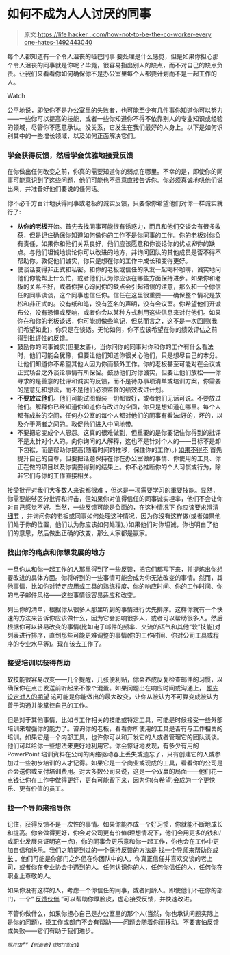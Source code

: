 # 如何不成为人人讨厌的同事

> 原文:[https://life hacker . com/how-not-to-be-the-co-worker-every one-hates-1492443040](https://lifehacker.com/how-not-to-be-the-coworker-everyone-hates-1492443040)

每个人都知道有一个令人沮丧的哑巴同事 要处理是什么感觉，但是如果你担心那个令人沮丧的同事就是你呢？毕竟，很容易指出别人的缺点，而不对自己的缺点负责。让我们来看看你如何确保你不是办公室里每个人都要计划而不是一起工作的人。

Watch

公平地说，即使你不是办公室里的失败者，也可能至少有几件事你知道你可以努力——一些你可以提高的技能，或者一些你知道你不得不依靠别人的专业知识或经验的领域，尽管你不愿意承认。没关系，它发生在我们最好的人身上。以下是如何识别其中的一些增长领域，以及如何正面解决它们。

### 学会获得反馈，然后学会优雅地接受反馈

在你做出任何改变之前，你真的需要知道你的弱点在哪里。不幸的是，即使你的同事可能意识到了这些问题，他们可能也不愿意直接告诉你。你必须真诚地哄他们说出来，并准备好他们要说的任何话。

你不必千方百计地获得同事或老板的诚实反馈，只要像你希望他们对你一样诚实就行了:

*   **从你的老板**开始。首先去找同事可能很有诱惑力，而且和他们交谈会有很多收获，但是记住确保你知道如何做你的工作不是你同事的工作。你的老板对你负有责任，如果你和他们关系良好，他们应该愿意和你谈论你的优点*和*你的缺点。与他们坦诚地谈论你可以改进的地方，并询问团队的其他成员是否不得不帮助你。敦促他们诚实，你只是想在你的工作中成长和变得更好。
*   使谈话变得非正式和私密。和你的老板或信任的队友一起喝杯咖啡，诚实地问他们你能帮上什么忙，或者他们认为你应该在哪些方面保持进步。如果你和老板的关系不好，或者你担心询问你的缺点会引起错误的注意，那么和一个你信任的同事谈谈，这个同事也信任你。信任在这里很重要——确保整个情况是放松和非正式的。没有纸和笔，没有签名的声明，没有会议室。你希望他们开诚布公，没有恐惧或反响，或者你会以某种方式利用这些信息来对付他们。如果你在和你的老板谈话，你可能想做些笔记，但总而言之，这不是一次回顾(我们希望如此)，你只是在谈话。无论如何，你不应该希望在你的绩效评估之前得到批评性的反馈。
*   鼓励你的同事诚实(但要友善)。当你问你的同事对你和你的工作有什么看法时，他们可能会犹豫，但要让他们知道你很关心他们，只是想尽自己的本分。让他们知道你不希望其他人因为你而额外工作。你的老板甚至可能对在会议或正式场合之外谈论事情有所保留。鼓励他们对你诚实，但要让他们放松——你寻求的是善意的批评和诚实的反馈，而不是待办事项清单或培训方案，你需要的是意见和想法，而不是他们必须监督的绩效改进计划。
*   **不要放过他们**。他们可能试图假装一切都很好，或者他们无话可说。不要放过他们。解释你已经知道你知道你有改进的空间，你只是想知道在哪里。每个人都有成长的空间，任何办公室的每个人都对他们的同事有看法:好的，坏的，以及介于两者之间的。敦促他们进入中间地带。
*   不要把它变成个人恩怨。这真的很难做到，但重要的是你要记住你得到的批评不是太针对个人的。向你询问的人解释，这也不是针对个人的——目标不是卸下包袱，而是帮助你提高(随着时间的推移，保住你的工作)。) [如果不得不](https://lifehacker.com/give-honest-feedback-by-boosting-your-own-self-esteem-f-5906921) 首先提升自己的自尊，但要把话题保持在你在办公室做的事情、你使用的工具、你正在做的项目以及你需要得到的结果上。你不必推断你的个人习惯或行为，除非它们与你的工作直接相关。

接受批评对我们大多数人来说都很难 ，但这是一项需要学习的重要技能。显然，你需要能够区分批评和抨击，但如果你对值得信任的同事诚实坦率，他们不会让你对自己感觉不好。当然，一些反馈可能是负面的，在这种情况下 [你应该要求澄清细节](https://lifehacker.com/deal-with-negative-feedback-by-asking-solution-focused-5979551) ，并询问你的老板或同事如何处理这种情况，因为你没有这样做(或者如果他们处于你的位置，他们认为你应该如何处理)。)如果他们对你坦诚，你也明白了他们的意思，然后做出正确的改变，那么大家都是赢家。

### 找出你的痛点和你想发展的地方

一旦你从和你一起工作的人那里得到了一些反馈，把它们都写下来，并提炼出你想要改进的具体方面。你将听到的一些事情可能会成为你无法改变的事情。然而，其他事情，比如你对特定应用或工具的熟练程度、你的响应时间、你的工作时间、你的电子邮件风格——这些事情很容易适应和改变。

列出你的清单，根据你从很多人那里听到的事情进行优先排序。这样你就有一个快速的方法来告诉你应该做什么，因为它会影响很多人，或者可以帮助很多人。然后根据你可以轻易改变的事情(比如电子邮件的频率、交流的语气和其他“软”技能)对列表进行排序，直到那些可能更难调整的事情(你的工作时间、你对公司工具或程序的专业水平等)。现在该去工作了。

### 接受培训以获得帮助

软技能很容易改变——几个提醒，几张便利贴，你会养成反复检查邮件的习惯，以确保你在点击发送前听起来不像个混蛋。如果问题出在响应时间或沟通上， [预先设定对人的期望](https://lifehacker.com/how-to-prioritize-when-everything-is-important-5877111) 这可能是你能做出的最大改变，让你从被认为不可靠变成被认为善于沟通并能掌控自己的工作。

但是对于其他事情，比如与工作相关的技能或特定工具，可能是时候接受一些外部培训来增强你的能力了。咨询你的老板，看看你所使用的工具是否有与工作相关的培训。如果它是一个内部工具，也许你可以和开发它的人或者管理它的团队谈谈。他们可以给你一些想法来更好地利用它。你会惊讶地发现，有多少有用的 PowerPoint 培训资料在公司的网络驱动器上丢失或遗忘了，只有创建它的人或参加过一些初步培训的人才记得。如果它是一个商业或现成的工具，看看你的公司是否会送你或支付培训费用。对大多数公司来说，这是一个双赢的局面——他们花一点钱让你在工作中做得更好，更有可能留下来，因为你(有希望)会成为一个更快乐、更有价值的员工。

### 找一个导师来指导你

记住，获得反馈不是一次性的事情。如果你能养成一个好习惯，你就能不断地成长和提高。你会做得更好，你会对公司更有价值(理想情况下，他们会用更多的钱和/或职业发展来证明这一点)，你的同事会更乐意和你一起工作，你也会在工作中更加自信和快乐。我们之前提到过的一个保持反馈的方法是 [找一个导师来帮助你成长](https://lifehacker.com/find-a-mentor-to-take-your-career-to-the-next-level-5990246) 。他们可能是你部门之外但在你团队中的人，你真正信任并喜欢交谈的老上司，或者你在专业协会中遇到的人。任何认识你的人，任何你信任的人，任何你在职业上尊敬的人。

如果你没有这样的人，考虑一个你信任的同事，或者同龄人。即使他们不在你的部门，一个“ [反馈伙伴](https://lifehacker.com/recruit-a-feedback-buddy-to-avoid-career-plateaus-5813696) ”可以帮助你厚脸皮，虚心接受反馈，并快速改进。

不管你做什么，如果你担心自己是办公室里的那个人(当然，你也承认问题实际上是你的问题)，换工作或部门不会有帮助——问题会随着你而移动。不要害怕反馈或失败——它们有助于我们进步。

*<small>照片由</small>**<small>【创造者】</small>*<small>(快门锁定)】</small>